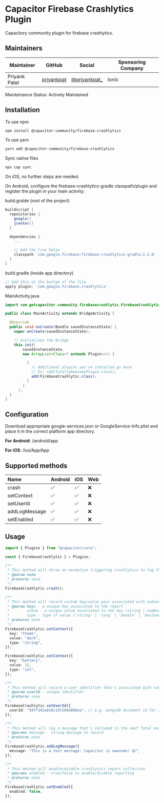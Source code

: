 # Capacitor Firebase Crashlytics Plugin

Capacitory community plugin for firebase crashlytics.

## Maintainers

| Maintainer    | GitHub                                      | Social                                           | Sponsoring Company |
| ------------- | ------------------------------------------- | ------------------------------------------------ | ------------------ |
| Priyank Patel | [priyankpat](https://github.com/priyankpat) | [@priyankpat\_](https://twitter.com/priyankpat_) | Ionic              |

Mainteinance Status: Actively Maintained

## Installation

To use npm

```bash
npm install @capacitor-community/firebase-crashlytics
```

To use yarn

```bash
yarn add @capacitor-community/firebase-crashlytics
```

Sync native files

```bash
npx cap sync
```

On iOS, no further steps are needed.

On Android, configure the firebase-crashlytics-gradle classpath/plugin and register the plugin in your main activity:

build.gralde (root of the project)

```gradle
buildscript {
  repositories {
    google()
    jcenter()
  }

  dependencies {
    ...

    // Add the line below
    classpath 'com.google.firebase:firebase-crashlytics-gradle:2.2.0'
  }
}
```

build.gradle (inside app directory)

```gradle
// Add this at the bottom of the file
apply plugin: 'com.google.firebase.crashlytics'
```

MainActivity.java

```java
import com.getcapacitor.community.firebasecrashlytic.FirebaseCrashlytic;

public class MainActivity extends BridgeActivity {

  @Override
  public void onCreate(Bundle savedInstanceState) {
    super.onCreate(savedInstanceState);

    // Initializes the Bridge
    this.init(
        savedInstanceState,
        new ArrayList<Class<? extends Plugin>>() {

          {
            // Additional plugins you've installed go here
            // Ex: add(TotallyAwesomePlugin.class);
            add(FirebaseCrashlytic.class);
          }
        }
      );
  }
}
```

## Configuration

Download appropriate google-services.json or GoogleService-Info.plist and place it in the correct platform app directory.

**For Android**: /android/app

**For iOS**: /ios/App/App

## Supported methods

| Name          | Android | iOS | Web |
| :------------ | :------ | :-- | :-- |
| crash         | ✅      | ✅  | ❌  |
| setContext    | ✅      | ✅  | ❌  |
| setUserId     | ✅      | ✅  | ❌  |
| addLogMessage | ✅      | ✅  | ❌  |
| setEnabled    | ✅      | ✅  | ❌  |

## Usage

```typescript
import { Plugins } from "@capacitor/core";

const { FirebaseCrashlytic } = Plugins;

/**
 * This method will throw an exception triggering crashlytics to log the event.
 * @param none
 * @returns void
 */
FirebaseCrashlytic.crash();

/**
 * This method will record custom key/value pair associated with subsequent fatals and non-fatal reports.
 * @param keys - a unique key associated to the report
 *        value - a unique value associated to the key (string | number | boolean)
 *        type - type of value ('string' | 'long' | 'double' | 'boolean' | 'int' | 'float')
 * @returns none
 */
FirebaseCrashlytic.setContext({
  key: "theme",
  value: "dark",
  type: "string",
});

FirebaseCrashlytic.setContext({
  key: "battery",
  value: 32,
  type: "int",
});

/**
 * This method will record a user identifier that's associated with subsequent fatal and non-fatal reports.
 * @param userId - unique identifier
 * @returns none
 */
FirebaseCrashlytic.setUserId({
  userId: "507f191e810c19729de860ea", // e.g. mongodb document id for a specific user
});

/**
 * This method will log a message that's included in the next fatal and non-fatal crash.
 * @params message - string message to record
 * @returns none
 */
FirebaseCrashlytic.addLogMessage({
  message: "This is a test message: Capacitor is awesome! 😃",
});

/**
 * This method will enable/disable crashlytics report collection.
 * @params enabled - true/false to enable/disable reporting
 * @returns none
 */
FirebaseCrashlytic.setEnabled({
  enabled: false,
});
```
